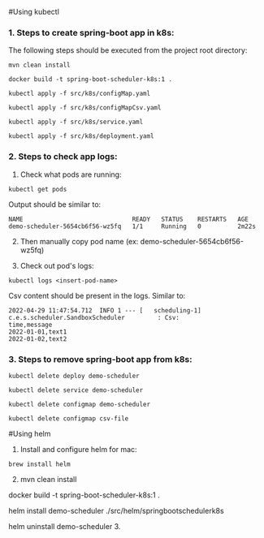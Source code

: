 #Using kubectl

### 1. Steps to create spring-boot app in k8s:

The following steps should be executed from the project root directory:
```
mvn clean install

docker build -t spring-boot-scheduler-k8s:1 .

kubectl apply -f src/k8s/configMap.yaml

kubectl apply -f src/k8s/configMapCsv.yaml

kubectl apply -f src/k8s/service.yaml

kubectl apply -f src/k8s/deployment.yaml

```

### 2. Steps to check app logs:

1. Check what pods are running:
```
kubectl get pods
```

Output should be similar to:
```
NAME                              READY   STATUS    RESTARTS   AGE
demo-scheduler-5654cb6f56-wz5fq   1/1     Running   0          2m22s
```

2. Then manually copy pod name (ex: demo-scheduler-5654cb6f56-wz5fq)

3. Check out pod's logs:
```
kubectl logs <insert-pod-name>
```

Csv content should be present in the logs. Similar to:
```
2022-04-29 11:47:54.712  INFO 1 --- [   scheduling-1] c.e.s.scheduler.SandboxScheduler         : Csv: 
time,message
2022-01-01,text1
2022-01-02,text2

```
### 3. Steps to remove spring-boot app from k8s:

```
kubectl delete deploy demo-scheduler  

kubectl delete service demo-scheduler

kubectl delete configmap demo-scheduler

kubectl delete configmap csv-file

```

#Using helm

1. Install and configure helm for mac: 
```
brew install helm
```

2. mvn clean install

docker build -t spring-boot-scheduler-k8s:1 .

helm install demo-scheduler ./src/helm/springbootschedulerk8s

helm uninstall demo-scheduler
3. 